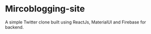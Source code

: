 # Mircoblogging-site

A simple Twitter clone built using ReactJs, MaterialUI and Firebase for backend.

